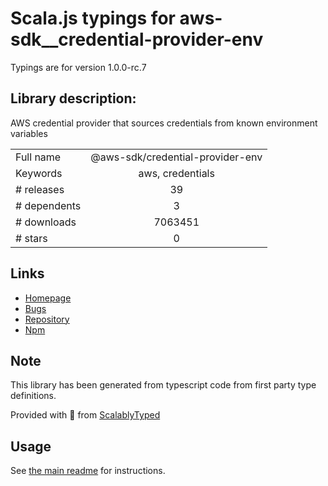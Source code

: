
# Scala.js typings for aws-sdk__credential-provider-env

Typings are for version 1.0.0-rc.7

## Library description:
AWS credential provider that sources credentials from known environment variables

|                    |                 |
| ------------------ | :-------------: |
| Full name          | @aws-sdk/credential-provider-env |
| Keywords           | aws, credentials |
| # releases         | 39 |
| # dependents       | 3 |
| # downloads        | 7063451 |
| # stars            | 0 |

## Links
- [Homepage](https://github.com/aws/aws-sdk-js-v3/tree/main/packages/credential-provider-env)
- [Bugs](https://github.com/aws/aws-sdk-js-v3/issues)
- [Repository](https://github.com/aws/aws-sdk-js-v3)
- [Npm](https://www.npmjs.com/package/%40aws-sdk%2Fcredential-provider-env)
    


## Note
This library has been generated from typescript code from first party type definitions.

Provided with :purple_heart: from [ScalablyTyped](https://github.com/oyvindberg/ScalablyTyped)

## Usage
See [the main readme](../../readme.md) for instructions.


